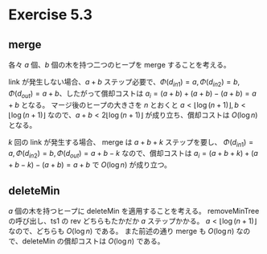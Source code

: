 # Exercise 5.3

## merge

各々 $a$ 個、$b$ 個の木を持つ二つのヒープを merge することを考える。

link が発生しない場合、$a + b$ ステップ必要で、$\Phi(d_{in1}) = a, \Phi(d_{in2}) = b, \Phi(d_{out}) = a+b$、したがって償却コストは $a_i = (a+b)+(a+b)-(a+b) = a+b$ となる。
マージ後のヒープの大きさを $n$ とおくと $a < \lfloor\log(n+1)\rfloor, b < \lfloor\log(n+1)\rfloor$ なので、$a+b < 2\lfloor\log(n+1)\rfloor$ が成り立ち、償却コストは $O(\log n)$ となる。

$k$ 回の link が発生する場合、 merge は $a+b+k$ ステップを要し、 $\Phi(d_{in1}) = a, \Phi(d_{in2}) = b, \Phi(d_{out}) = a+b-k$ なので、償却コストは $a_i = (a+b+k)+(a+b-k)-(a+b) = a+b$ で $O(\log n)$ が成り立つ。

## deleteMin

$a$ 個の木を持つヒープに deleteMin を適用することを考える。 removeMinTree の呼び出し、ts1 の rev どちらもたかだか $a$ ステップかかる。
$a < \lfloor\log(n + 1)\rfloor$ なので、どちらも $O(\log n)$ である。
また前述の通り merge も $O(\log n)$ なので、deleteMin の償却コストは $O(\log n)$ である。
